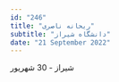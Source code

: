 ```yaml
---
id: "246"
title: "ریحانه ناصری"
subtitle: "دانشگاه شیراز"
date: "21 September 2022"
---
```


شیراز - 30 شهریور 
